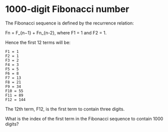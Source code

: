 # 1000-digit Fibonacci number

The Fibonacci sequence is defined by the recurrence relation:

Fn = F_{n−1} + Fn_{n-2}, where F1 = 1 and F2 = 1.

Hence the first 12 terms will be:

    F1 = 1
    F2 = 1
    F3 = 2
    F4 = 3
    F5 = 5
    F6 = 8
    F7 = 13
    F8 = 21
    F9 = 34
    F10 = 55
    F11 = 89
    F12 = 144

The 12th term, F12, is the first term to contain three digits.

What is the index of the first term in the Fibonacci sequence to contain 1000 digits?
